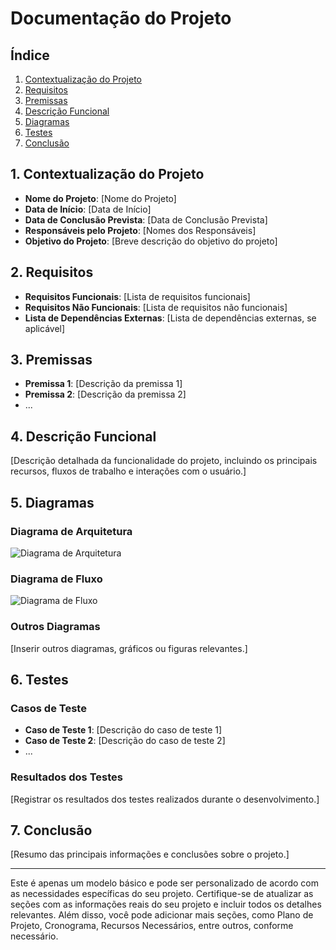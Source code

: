 # Documentação do Projeto

## Índice

1. [Contextualização do Projeto](#contextualização-do-projeto)
2. [Requisitos](#requisitos)
3. [Premissas](#premissas)
4. [Descrição Funcional](#descrição-funcional)
5. [Diagramas](#diagramas)
6. [Testes](#testes)
7. [Conclusão](#conclusão)

## 1. Contextualização do Projeto

- **Nome do Projeto**: [Nome do Projeto]
- **Data de Início**: [Data de Início]
- **Data de Conclusão Prevista**: [Data de Conclusão Prevista]
- **Responsáveis pelo Projeto**: [Nomes dos Responsáveis]
- **Objetivo do Projeto**: [Breve descrição do objetivo do projeto]

## 2. Requisitos

- **Requisitos Funcionais**: [Lista de requisitos funcionais]
- **Requisitos Não Funcionais**: [Lista de requisitos não funcionais]
- **Lista de Dependências Externas**: [Lista de dependências externas, se aplicável]

## 3. Premissas

- **Premissa 1**: [Descrição da premissa 1]
- **Premissa 2**: [Descrição da premissa 2]
- ...

## 4. Descrição Funcional

[Descrição detalhada da funcionalidade do projeto, incluindo os principais recursos, fluxos de trabalho e interações com o usuário.]

## 5. Diagramas

### Diagrama de Arquitetura

![Diagrama de Arquitetura](inserir-link-da-imagem)

### Diagrama de Fluxo

![Diagrama de Fluxo](inserir-link-da-imagem)

### Outros Diagramas

[Inserir outros diagramas, gráficos ou figuras relevantes.]

## 6. Testes

### Casos de Teste

- **Caso de Teste 1**: [Descrição do caso de teste 1]
- **Caso de Teste 2**: [Descrição do caso de teste 2]
- ...

### Resultados dos Testes

[Registrar os resultados dos testes realizados durante o desenvolvimento.]

## 7. Conclusão

[Resumo das principais informações e conclusões sobre o projeto.]

---

Este é apenas um modelo básico e pode ser personalizado de acordo com as necessidades específicas do seu projeto. Certifique-se de atualizar as seções com as informações reais do seu projeto e incluir todos os detalhes relevantes. Além disso, você pode adicionar mais seções, como Plano de Projeto, Cronograma, Recursos Necessários, entre outros, conforme necessário.
